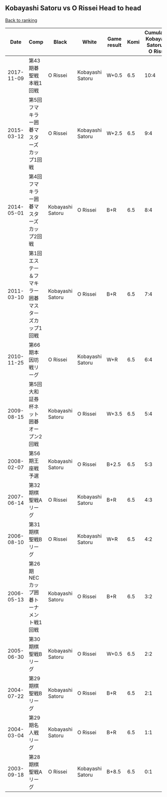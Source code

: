 ## Kobayashi Satoru vs O Rissei Head to head

[Back to ranking](../../index.md)




| **Date** | **Comp** | **Black** | **White** | **Game result** | **Komi** | **Cumulative Kobayashi Satoru vs O Rissei** | **Kobayashi Satoru streak** | **O Rissei streak** | 
| --- | --- | --- | --- | --- | --- | --- | --- | --- |
| 2017-11-09 | 第43期碁聖戦本戦1回戦 | O Rissei | Kobayashi Satoru | W+0.5 | 6.5 | 10:4 | 5 | 0 | 
| 2015-03-12 | 第5回フマキラー囲碁マスターズカップ1回戦 | O Rissei | Kobayashi Satoru | W+2.5 | 6.5 | 9:4 | 4 | 0 | 
| 2014-05-01 | 第4回フマキラー囲碁マスターズカップ2回戦 | Kobayashi Satoru | O Rissei | B+R | 6.5 | 8:4 | 3 | 0 | 
| 2011-03-10 | 第1回エステー＆フマキラー囲碁マスターズカップ1回戦 | Kobayashi Satoru | O Rissei | B+R | 6.5 | 7:4 | 2 | 0 | 
| 2010-11-25 | 第66期本因坊戦リーグ | O Rissei | Kobayashi Satoru | W+R | 6.5 | 6:4 | 1 | 0 | 
| 2009-08-15 | 第5回大和証券杯ネット囲碁オープン2回戦 | Kobayashi Satoru | O Rissei | W+3.5 | 6.5 | 5:4 | 0 | 1 | 
| 2008-02-07 | 第56期王座戦予選 | Kobayashi Satoru | O Rissei | B+2.5 | 6.5 | 5:3 | 1 | 0 | 
| 2007-06-14 | 第32期棋聖戦Aリーグ | O Rissei | Kobayashi Satoru | B+R | 6.5 | 4:3 | 0 | 1 | 
| 2006-08-10 | 第31期棋聖戦Bリーグ | O Rissei | Kobayashi Satoru | W+R | 6.5 | 4:2 | 2 | 0 | 
| 2006-05-13 | 第26期NECカップ囲碁トーナメント戦1回戦 | Kobayashi Satoru | O Rissei | B+R | 6.5 | 3:2 | 1 | 0 | 
| 2005-06-30 | 第30期棋聖戦Bリーグ | Kobayashi Satoru | O Rissei | W+0.5 | 6.5 | 2:2 | 0 | 1 | 
| 2004-07-22 | 第29期棋聖戦Bリーグ | Kobayashi Satoru | O Rissei | B+R | 6.5 | 2:1 | 2 | 0 | 
| 2004-03-04 | 第29期名人戦リーグ | Kobayashi Satoru | O Rissei | B+R | 6.5 | 1:1 | 1 | 0 | 
| 2003-09-18 | 第28期棋聖戦Aリーグ | O Rissei | Kobayashi Satoru | B+8.5 | 6.5 | 0:1 | 0 | 1 |




